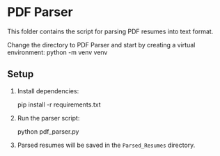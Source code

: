 # PDF Parser

This folder contains the script for parsing PDF resumes into text format.

Change the directory to PDF Parser and start by creating a virtual environment:
    python -m venv venv
## Setup

1. Install dependencies:

    pip install -r requirements.txt

2. Run the parser script:

    python pdf_parser.py


3. Parsed resumes will be saved in the `Parsed_Resumes` directory.

